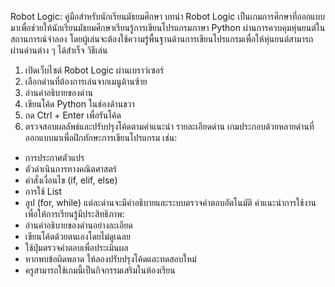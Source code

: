 Robot Logic: คู่มือสำหรับนักเรียนมัธยมศึกษา
บทนำ
Robot Logic เป็นเกมการศึกษาที่ออกแบบมาเพื่อช่วยให้นักเรียนมัธยมศึกษาเรียนรู้การเขียนโปรแกรมภาษา Python ผ่านการควบคุมหุ่นยนต์ในสถานการณ์จำลอง โดยผู้เล่นจะต้องใช้ความรู้พื้นฐานด้านการเขียนโปรแกรมเพื่อให้หุ่นยนต์สามารถผ่านด่านต่าง ๆ ได้สำเร็จ
วิธีเล่น
1. เปิดเว็บไซต์ Robot Logic ผ่านเบราว์เซอร์
2. เลือกด่านที่ต้องการเล่นจากเมนูด้านซ้าย
3. อ่านคำอธิบายของด่าน
4. เขียนโค้ด Python ในช่องด้านขวา
5. กด Ctrl + Enter เพื่อรันโค้ด
6. ตรวจสอบผลลัพธ์และปรับปรุงโค้ดตามคำแนะนำ
รายละเอียดด่าน
เกมประกอบด้วยหลายด่านที่ออกแบบมาเพื่อฝึกทักษะการเขียนโปรแกรม เช่น:
- การประกาศตัวแปร
- ตัวดำเนินการทางคณิตศาสตร์
- คำสั่งเงื่อนไข (if, elif, else)
- การใช้ List
- ลูป (for, while)
แต่ละด่านจะมีคำอธิบายและระบบตรวจคำตอบอัตโนมัติ
คำแนะนำการใช้งาน
เพื่อให้การเรียนรู้มีประสิทธิภาพ:
- อ่านคำอธิบายของด่านอย่างละเอียด
- เขียนโค้ดด้วยตนเองโดยไม่ดูเฉลย
- ใช้ปุ่มตรวจคำตอบเพื่อประเมินผล
- หากพบข้อผิดพลาด ให้ลองปรับปรุงโค้ดและทดสอบใหม่
- ครูสามารถใช้เกมนี้เป็นกิจกรรมเสริมในห้องเรียน

<!doctype html>
<html lang="th">
<head>
  <meta charset="utf-8" />
  <meta name="viewport" content="width=device-width, initial-scale=1" />
  <title>Robot Logic: พิชิตด่านด้วย Python</title>
  <!--
  วิธีใช้งานกับ GitHub Pages:
  1) สร้าง repository ใหม่ เช่น robot-logic
  2) วางไฟล์นี้ชื่อ index.html ไว้ที่ราก repo แล้ว commit/push
  3) เปิด Settings ▸ Pages ▸ เลือก Deploy from branch (main) และโฟลเดอร์ /root
  4) รอ build เสร็จ จากนั้นเปิดลิงก์ GitHub Pages ของ repo

  หน้านี้ใช้ Pyodide เพื่อรัน Python ในเบราว์เซอร์ (ออฟไลน์ได้หลังโหลดครั้งแรก)
  -->
  <link rel="preconnect" href="https://fonts.googleapis.com">
  <link rel="preconnect" href="https://fonts.gstatic.com" crossorigin>
  <link href="https://fonts.googleapis.com/css2?family=Noto+Sans+Thai:wght@300;400;600;700&display=swap" rel="stylesheet">
  <style>
    :root{
      --bg:#0b1020; --panel:#121833; --panel-2:#0f1530; --text:#e7ebff; --muted:#9db0ff;
      --accent:#6ea8fe; --accent-2:#a78bfa; --ok:#24d67b; --warn:#ffcf5a; --err:#ff6b6b;
      --code:#0b1229; --border:rgba(255,255,255,.08);
    }
    *{box-sizing:border-box}
    html,body{height:100%}
    body{margin:0;background:radial-gradient(1200px 600px at 10% -10%, rgba(167,139,250,.15), transparent),
                 radial-gradient(1000px 700px at 110% 10%, rgba(110,168,254,.12), transparent),
                 var(--bg);
         color:var(--text);font-family:"Noto Sans Thai", system-ui, -apple-system, Segoe UI, Roboto, "Helvetica Neue", Arial, sans-serif;}
    header{position:sticky;top:0;z-index:50;background:linear-gradient(180deg, rgba(11,16,32,.95) 0%, rgba(11,16,32,.7) 100%);
           border-bottom:1px solid var(--border);backdrop-filter: blur(6px)}
    .wrap{max-width:1200px;margin:0 auto;padding:16px}
    .title{display:flex;gap:14px;align-items:center}
    .logo{width:40px;height:40px;border-radius:12px;background:linear-gradient(135deg, var(--accent), var(--accent-2));
          display:grid;place-items:center;color:#081226;font-weight:900}
    .title h1{font-size:1.4rem;margin:0}
    .subtitle{color:var(--muted);font-size:.95rem}

    .layout{display:grid;grid-template-columns:280px 1fr;gap:18px;padding:18px}
    @media (max-width: 880px){.layout{grid-template-columns:1fr}}

    .card{background:linear-gradient(180deg, var(--panel), var(--panel-2));
          border:1px solid var(--border);border-radius:18px;box-shadow:0 10px 40px rgba(0,0,0,.25)}
    .sidebar{padding:14px}
    .search{display:flex;gap:8px;margin-bottom:10px}
    .search input{width:100%;padding:10px 12px;border-radius:12px;border:1px solid var(--border);background:rgba(255,255,255,.03);color:var(--text)}

    .menu{display:grid;gap:8px}
    .menu button{appearance:none;border:none;text-align:left;padding:12px 12px;border-radius:12px;cursor:pointer;color:var(--text);
                 background:rgba(255,255,255,.03);border:1px solid var(--border);transition:.15s}
    .menu button:hover{transform:translateY(-1px);}
    .menu button.active{outline:2px solid var(--accent); background:linear-gradient(180deg, rgba(110,168,254,.15), rgba(255,255,255,.03))}

    .main{display:grid;gap:16px}
    .pane{padding:16px}

    .badges{display:flex;flex-wrap:wrap;gap:8px}
    .badge{padding:6px 10px;border-radius:999px;font-size:.85rem;background:rgba(255,255,255,.06);border:1px solid var(--border);color:var(--muted)}

    .editor{display:grid;gap:12px}
    .editor textarea{width:100%;min-height:240px;resize:vertical;border-radius:14px;padding:12px 12px 36px 12px;font-family:ui-monospace, Menlo, SFMono-Regular, Consolas, "Liberation Mono", monospace;
                     background:var(--code);color:#dfe6ff;border:1px solid var(--border)}

    .toolbar{display:flex;flex-wrap:wrap;gap:8px;align-items:center}
    .toolbar button{appearance:none;border:none;border-radius:12px;padding:10px 14px;cursor:pointer;color:#071025;font-weight:700
                    ;background:var(--accent);box-shadow:0 6px 14px rgba(110,168,254,.35);}
    .ghost{background:transparent !important;color:var(--text) !important;border:1px solid var(--border)}
    .secondary{background:var(--accent-2)}

    .io{display:grid;grid-template-columns:1fr;gap:10px}
    .io pre{margin:0;background:#081226;border-radius:12px;border:1px solid var(--border);padding:12px;overflow:auto}

    .footer{padding:12px 16px;color:var(--muted);text-align:center}
    .pill{display:inline-flex;align-items:center;gap:6px;padding:6px 10px;border-radius:999px;background:rgba(255,255,255,.06);border:1px solid var(--border)}
    .status-dot{width:10px;height:10px;border-radius:999px;background:var(--warn)}
    .status-ok{background:var(--ok)}
    .status-err{background:var(--err)}

    .kbd{font-family:ui-monospace,monospace;background:rgba(255,255,255,.08);padding:0 6px;border-radius:6px;border:1px solid var(--border)}
    .hint{color:var(--muted)}
    .link{color:var(--accent);text-decoration:none}
  </style>
</head>
<body>
  <header>
    <div class="wrap">
      <div class="title">
        <div class="logo">🤖</div>
        <div>
          <h1>Robot Logic — พิชิตด่านด้วย <span style="color:var(--accent)">Python</span></h1>
          <div class="subtitle">ฝึกตรรกะเขียนโค้ดให้หุ่นยนต์ผ่านด่าน เริ่มจากพื้นฐานไปจนถึงเงื่อนไขซับซ้อน</div>
        </div>
      </div>
    </div>
  </header>

  <main class="wrap layout">
    <aside class="card sidebar">
      <div class="search"><input id="search" placeholder="ค้นหาด่าน… (เช่น for, list, if)" /></div>
      <div class="menu" id="menu"></div>
      <div class="pane" style="border-top:1px solid var(--border);margin-top:12px">
        <div class="badges">
          <span class="badge">Python ในเบราว์เซอร์ด้วย Pyodide</span>
          <span class="badge">เหมาะกับ ม.2–ม.4</span>
          <span class="badge">เปิดซอร์ส โฮสต์บน GitHub Pages</span>
        </div>
      </div>
    </aside>

    <section class="main">
      <div class="card pane">
        <h2 id="level-title" style="margin-top:0">เลือกระดับทางซ้ายเพื่อเริ่ม</h2>
        <p id="level-desc" class="hint">คำอธิบายด่านจะแสดงที่นี่</p>
        <div class="badges" style="margin-bottom:8px">
          <span class="pill"><span class="status-dot" id="runtime-dot"></span> <span id="runtime-status">กำลังโหลด Python…</span></span>
          <span class="pill">เคล็ดลับ: กด <span class="kbd">Ctrl</span> + <span class="kbd">Enter</span> เพื่อ Run</span>
        </div>
        <div class="editor">
          <textarea id="code" spellcheck="false" placeholder="# โค้ดของคุณ…"></textarea>
          <div class="toolbar">
            <button id="btn-run">▶️ Run</button>
            <button id="btn-check" class="secondary">✅ ตรวจด่าน</button>
            <button id="btn-reset" class="ghost">♻️ รีเซ็ตโค้ด</button>
            <a class="ghost link" id="btn-copy" style="padding:10px 14px;border-radius:12px;border:1px solid var(--border)">📋 คัดลอกโค้ด</a>
          </div>
          <div class="io">
            <div>
              <div class="hint">ผลลัพธ์ (stdout)</div>
              <pre id="stdout"></pre>
            </div>
            <div>
              <div class="hint">สถานะด่าน</div>
              <pre id="judge"></pre>
            </div>
          </div>
        </div>
      </div>

      <div class="card pane">
        <h3 style="margin-top:0">คู่มือย่อ</h3>
        <ul>
          <li><b>Run</b> เพื่อรันโค้ดของคุณ ดูผลลัพธ์ในช่อง stdout</li>
          <li><b>ตรวจด่าน</b> จะรันชุดทดสอบอัตโนมัติให้ผ่านเกณฑ์</li>
          <li>คุณสามารถ <b>รีเซ็ตโค้ด</b> กลับเป็นโค้ดตั้งต้นของด่าน</li>
          <li>รองรับ <code>input()</code> ผ่าน popup ถ้าจำเป็น</li>
        </ul>
      </div>

      <div class="footer">
        สร้างเพื่อการเรียนรู้ • หุ่นยนต์จะดีใจทุกครั้งที่คุณผ่านด่าน 💫
        <div class="credits">Created by Nuntapak Kullachot</div>
      </div>
    </section>
  </main>

  <!-- Pyodide: โหลด Python สำหรับเบราว์เซอร์ -->
  <script>
    const PYODIDE_VERSION = "0.24.1"; // ทดแทนได้หากต้องการรุ่นใหม่กว่า
    let pyodide = null;

    const levels = [
      {
        id: 1,
        title: "ด่านที่ 1: การประกาศตัวแปร",
        keywords: ["var","ตัวแปร","variable"],
        desc: `กำหนดค่าเริ่มต้นให้หุ่นยนต์:
- สร้างตัวแปรชื่อ <code>name</code> เก็บชื่อหุ่นยนต์เป็นสตริง
- สร้างตัวแปร <code>energy</code> เป็นจำนวนเต็ม เริ่มที่ 100
- สร้างตัวแปร <code>speed</code> เป็นจำนวนจริง 1.5
พิมพ์ค่าเหล่านี้ออกมาทีละบรรทัด`,
        starter: `# TODO: สร้างตัวแปรให้ครบ แล้วพิมพ์ออกมาทีละบรรทัด
name = "Robo"
energy = 100
speed = 1.5
print(name)
print(energy)
print(speed)
`,
        judge: async () => {
          return await pyRun(`
try:
    assert isinstance(name, str), "name ต้องเป็นสตริง"
    assert energy == 100 and isinstance(energy, int), "energy ต้องเป็น 100 (int)"
    assert abs(speed - 1.5) < 1e-9, "speed ต้องเป็น 1.5"
    print("ผ่านด่าน 1 ✅")
except AssertionError as e:
    import sys
    print("ไม่ผ่าน ❌:", e)
`);
        }
      },
      {
        id: 2,
        title: "ด่านที่ 2: ตัวดำเนินการทางคณิตศาสตร์",
        keywords: ["math","+ - * /","คณิต"],
        desc: `คำนวณพลังงานหลังการเคลื่อนที่:
ให้สร้างตัวแปร <code>moves</code> เป็นจำนวนก้าวที่หุ่นยนต์เคลื่อน เช่น 12
คำนวณ <code>cost</code> = moves*3 + 5 // 2 (ปัดเศษลง) และพลังงานคงเหลือ <code>left</code> = 200 - cost
พิมพ์ left`,
        starter: `# TODO: คำนวณพลังงานคงเหลือ
moves = 12
cost = moves * 3 + (5 // 2)
left = 200 - cost
print(left)
`,
        judge: async () => {
          return await pyRun(`
try:
    assert 'moves' in globals(), "ต้องมี moves"
    expect = 200 - (moves*3 + 5//2)
    assert left == expect, f"left ควรเป็น {expect}"
    print("ผ่านด่าน 2 ✅")
except AssertionError as e:
    print("ไม่ผ่าน ❌:", e)
`);
        }
      },
      {
        id: 3,
        title: "ด่านที่ 3: if – else",
        keywords: ["if","else","เงื่อนไข"],
        desc: `สร้างฟังก์ชัน <code>move_or_charge(battery)</code>
ถ้าแบตเตอรี่ ≥ 50 ให้คืนค่า <code>"move"</code> มิฉะนั้นคืนค่า <code>"charge"</code>`,
        starter: `# TODO: สร้างฟังก์ชันตามเงื่อนไข

def move_or_charge(battery):
    if battery >= 50:
        return "move"
    else:
        return "charge"

print(move_or_charge(75))
`,
        judge: async () => await pyRun(`
try:
    assert move_or_charge(70)=="move"
    assert move_or_charge(50)=="move"
    assert move_or_charge(10)=="charge"
    print("ผ่านด่าน 3 ✅")
except Exception as e:
    print("ไม่ผ่าน ❌:", e)
`) },
      {
        id: 4,
        title: "ด่านที่ 4: List",
        keywords: ["list","รายการ"],
        desc: `สร้างรายการคำสั่ง <code>commands</code> ที่มีอย่างน้อย 4 รายการ เช่น "up", "right", "down", "left"
พิมพ์คำสั่งตัวแรกและตัวสุดท้าย`,
        starter: `# TODO: สร้าง list ของคำสั่งแล้วพิมพ์ตัวแรก/สุดท้าย
commands = ["up","right","down","left"]
print(commands[0])
print(commands[-1])
`,
        judge: async () => await pyRun(`
try:
    assert isinstance(commands, list) and len(commands)>=4
    assert commands[0] and commands[-1]
    print("ผ่านด่าน 4 ✅")
except Exception as e:
    print("ไม่ผ่าน ❌:", e)
`) },
      {
        id: 5,
        title: "ด่านที่ 5: for loop",
        keywords: ["for","ลูป"],
        desc: `สร้างฟังก์ชัน <code>repeat_cmd(cmd, n)</code> คืนค่า List ที่มี <code>cmd</code> ซ้ำกัน <code>n</code> ครั้ง
ตัวอย่าง: repeat_cmd("up", 3) -> ["up","up","up"]`,
        starter: `# TODO: เขียนฟังก์ชันด้วย for

def repeat_cmd(cmd, n):
    result = []
    for _ in range(n):
        result.append(cmd)
    return result

print(repeat_cmd("up", 3))
`,
        judge: async () => await pyRun(`
try:
    assert repeat_cmd("x",0)==[]
    assert repeat_cmd("up",3)==["up","up","up"]
    print("ผ่านด่าน 5 ✅")
except Exception as e:
    print("ไม่ผ่าน ❌:", e)
`) },
      {
        id: 6,
        title: "ด่านที่ 6: while loop",
        keywords: ["while","ลูป"],
        desc: `สร้างฟังก์ชัน <code>drain(b)</code> ลดค่าแบตทีละ 10 จนกว่าจะ ≤ 0 และคืนค่าจำนวนครั้งที่ลดลง
ตัวอย่าง: drain(35) -> 4 (35→25→15→5→-5)`,
        starter: `# TODO: ใช้ while เพื่อนับรอบการลด

def drain(b):
    count = 0
    while b > 0:
        b -= 10
        count += 1
    return count

print(drain(35))
`,
        judge: async () => await pyRun(`
try:
    assert drain(0)==0
    assert drain(5)==1
    assert drain(35)==4
    print("ผ่านด่าน 6 ✅")
except Exception as e:
    print("ไม่ผ่าน ❌:", e)
`) },
      {
        id: 7,
        title: "ด่านที่ 7: if – elif – else",
        keywords: ["elif","เงื่อนไขหลายทาง"],
        desc: `สร้างฟังก์ชัน <code>classify_cell(code)</code> ดังนี้:
- ถ้า code == 0 คืนค่า "empty"
- ถ้า code == 1 คืนค่า "wall"
- ถ้า code == 9 คืนค่า "goal"
- อื่นๆ คืนค่า "unknown"`,
        starter: `# TODO: เขียนฟังก์ชันด้วย if-elif-else

def classify_cell(code):
    if code == 0:
        return "empty"
    elif code == 1:
        return "wall"
    elif code == 9:
        return "goal"
    else:
        return "unknown"

print(classify_cell(9))
`,
        judge: async () => await pyRun(`
try:
    assert classify_cell(0)=="empty"
    assert classify_cell(1)=="wall"
    assert classify_cell(9)=="goal"
    assert classify_cell(7)=="unknown"
    print("ผ่านด่าน 7 ✅")
except Exception as e:
    print("ไม่ผ่าน ❌:", e)
`) }
    ];

    function renderMenu(filter=""){
      const menu = document.getElementById('menu');
      menu.innerHTML = '';
      levels
        .filter(l => (l.title + ' ' + l.keywords.join(' ')).toLowerCase().includes(filter.toLowerCase()))
        .forEach(l => {
          const b = document.createElement('button');
          b.textContent = `${l.id}. ${l.title}`;
          b.onclick = () => selectLevel(l.id);
          b.id = `menu-${l.id}`;
          menu.appendChild(b);
        });
    }

    let currentLevel = null;

    function selectLevel(id){
      currentLevel = levels.find(l => l.id===id);
      document.querySelectorAll('.menu button').forEach(el=>el.classList.remove('active'));
      document.getElementById(`menu-${id}`).classList.add('active');
      document.getElementById('level-title').innerText = currentLevel.title;
      document.getElementById('level-desc').innerHTML = currentLevel.desc;
      document.getElementById('code').value = currentLevel.starter;
      document.getElementById('stdout').textContent = '';
      document.getElementById('judge').textContent = '';
    }

    async function boot(){
      renderMenu();
      selectLevel(1);
      document.getElementById('search').addEventListener('input', (e)=>{
        renderMenu(e.target.value || '');
      });

      document.getElementById('btn-run').addEventListener('click', runUserCode);
      document.getElementById('btn-check').addEventListener('click', judgeLevel);
      document.getElementById('btn-reset').addEventListener('click', ()=>{
        if(currentLevel) document.getElementById('code').value = currentLevel.starter;
      });
      document.getElementById('btn-copy').addEventListener('click', ()=>{
        navigator.clipboard.writeText(document.getElementById('code').value);
        toast('คัดลอกโค้ดแล้ว');
      });

      document.getElementById('code').addEventListener('keydown', (e)=>{
        if(e.key==='Enter' && (e.ctrlKey||e.metaKey)){
          e.preventDefault();
          runUserCode();
        }
      });

      setRuntimeStatus('กำลังโหลด Python…', 'warn');
      try{
        pyodide = await loadPyodide({indexURL: `https://cdn.jsdelivr.net/pyodide/v${PYODIDE_VERSION}/full/`});
        // support input()
        await pyodide.runPythonAsync(`
import sys
from js import window

class _PromptIn:
    def readline(self):
        return window.prompt("input()", "") + "\n"

sys.stdin = _PromptIn()
`);
        setRuntimeStatus('พร้อมใช้งาน Python', 'ok');
      }catch(err){
        setRuntimeStatus('โหลด Python ไม่สำเร็จ', 'err');
        console.error(err);
      }
    }

    function setRuntimeStatus(text, kind){
      const dot = document.getElementById('runtime-dot');
      const label = document.getElementById('runtime-status');
      label.textContent = text;
      dot.classList.remove('status-ok','status-err');
      if(kind==='ok') dot.classList.add('status-ok');
      if(kind==='err') dot.classList.add('status-err');
    }

    async function runUserCode(){
      if(!pyodide) return;
      const code = document.getElementById('code').value;
      const out = await pyRun(code, true);
      document.getElementById('stdout').textContent = out.trim();
    }

    async function judgeLevel(){
      if(!pyodide || !currentLevel) return;
      // รันโค้ดผู้ใช้ใน global scope เดียวกัน แล้วเรียกตัวตรวจของด่าน
      const code = document.getElementById('code').value;
      const runOut = await pyRun(code, false);
      const judgeOut = await currentLevel.judge();
      document.getElementById('judge').textContent = (runOut? runOut+"\n":"") + judgeOut;
    }

    async function pyRun(code, capturePrint=false){
      if(!pyodide) return "ยังไม่พร้อม";
      const py = `\nimport sys, io\n__buf = io.StringIO()\n__old = sys.stdout\nsys.stdout = __buf\n` + code + `\n\n# flush\nsys.stdout = __old\n__buf.getvalue()\n`;
      try{
        const out = await pyodide.runPythonAsync(py);
        return String(out||'');
      }catch(err){
        return `ข้อผิดพลาด:\n${err}`;
      }
    }

    function toast(msg){
      const el = document.createElement('div');
      el.textContent = msg;
      el.style.position='fixed'; el.style.left='50%'; el.style.bottom='24px'; el.style.transform='translateX(-50%)';
      el.style.background='rgba(0,0,0,.7)'; el.style.color='#fff'; el.style.padding='10px 14px'; el.style.borderRadius='12px'; el.style.zIndex='9999';
      document.body.appendChild(el); setTimeout(()=>{el.remove()}, 1500);
    }

    window.addEventListener('load', boot);
  </script>
  <script src="https://cdn.jsdelivr.net/pyodide/v0.24.1/full/pyodide.js"></script>
</body>
</html>

